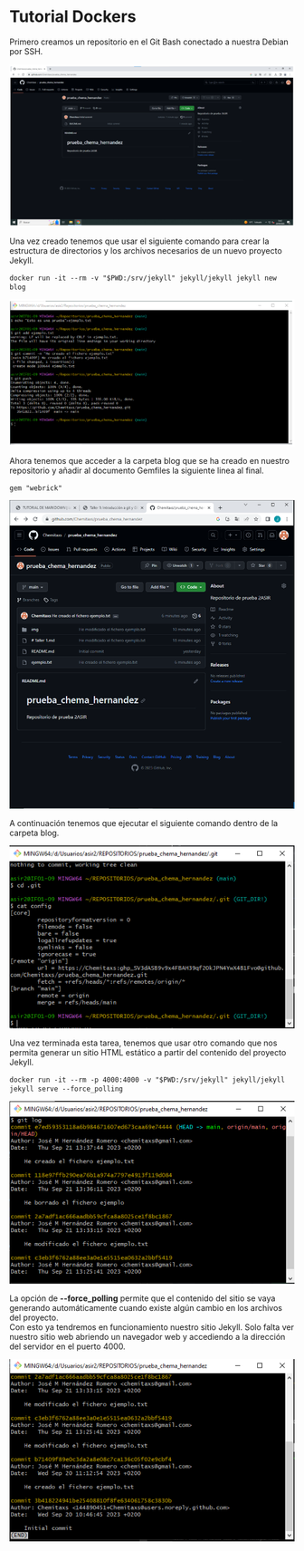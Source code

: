 # Tutorial Dockers

Primero creamos un repositorio en el Git Bash conectado a nuestra Debian por SSH.  

![Imagen](img/Captura.PNG "Imagen")

Una vez creado tenemos que usar el siguiente comando para crear la estructura de directorios y los archivos necesarios de un nuevo proyecto Jekyll.

``` 
docker run -it --rm -v "$PWD:/srv/jekyll" jekyll/jekyll jekyll new blog
 ```

![Imagen](img/Captura1.PNG "Imagen")

Ahora tenemos que acceder a la carpeta blog que se ha creado en nuestro repositorio y añadir al documento Gemfiles la siguiente linea al final.

``` 
gem "webrick"
 ```

![Imagen](img/Captura2.PNG "Imagen")

A continuación tenemos que ejecutar el siguiente comando dentro de la carpeta blog.

![Imagen](img/Captura3.PNG "Imagen")

Una vez terminada esta tarea, tenemos que usar otro comando que nos permita generar un sitio HTML estático a partir del contenido del proyecto Jekyll.

``` 
docker run -it --rm -p 4000:4000 -v "$PWD:/srv/jekyll" jekyll/jekyll jekyll serve --force_polling
 ```

![Imagen](img/Captura4.PNG "Imagen")

La opción de **--force_polling** permite que el contenido del sitio se vaya generando automáticamente cuando existe algún cambio en los archivos del proyecto.  
Con esto ya tendremos en funcionamiento nuestro sitio Jekyll.
 Solo falta ver nuestro sitio web abriendo un navegador web y accediendo a la dirección del servidor en el puerto 4000.

![Imagen](img/Captura5.PNG "Imagen")